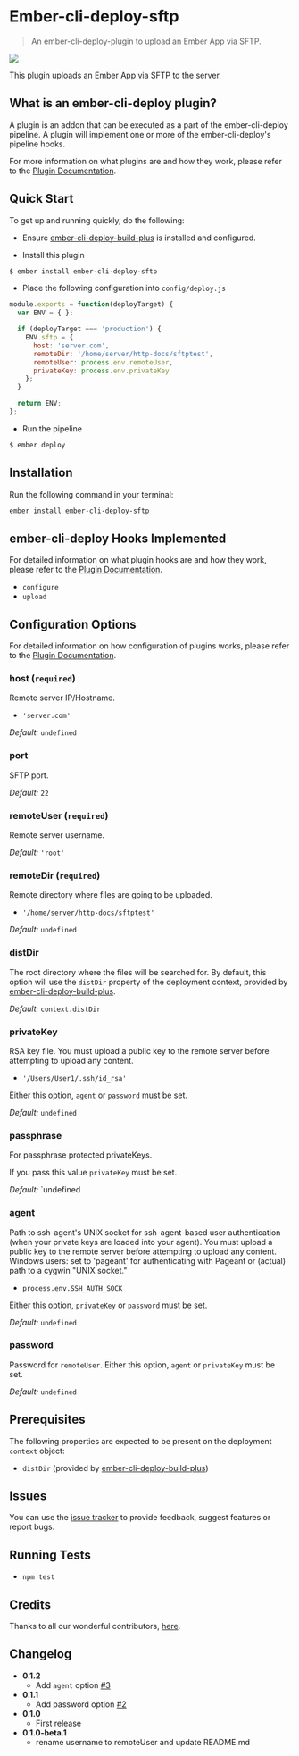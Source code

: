 # Ember-cli-deploy-sftp

> An ember-cli-deploy-plugin to upload an Ember App via SFTP.

[![](https://ember-cli-deploy.github.io/ember-cli-deploy-version-badges/plugins/ember-cli-deploy-sftp.svg)](http://ember-cli-deploy.github.io/ember-cli-deploy-version-badges/)

This plugin uploads an Ember App via SFTP to the server.

## What is an ember-cli-deploy plugin?

A plugin is an addon that can be executed as a part of the ember-cli-deploy pipeline. A plugin will implement one or more of the ember-cli-deploy's pipeline hooks.

For more information on what plugins are and how they work, please refer to the [Plugin Documentation][1].

## Quick Start

To get up and running quickly, do the following:

- Ensure [ember-cli-deploy-build-plus][2] is installed and configured.

- Install this plugin

```bash
$ ember install ember-cli-deploy-sftp
```

- Place the following configuration into `config/deploy.js`

```javascript
module.exports = function(deployTarget) {
  var ENV = { };

  if (deployTarget === 'production') {
    ENV.sftp = {
      host: 'server.com',
      remoteDir: '/home/server/http-docs/sftptest',
      remoteUser: process.env.remoteUser,
      privateKey: process.env.privateKey
    };
  }

  return ENV;
};
```

- Run the pipeline

```bash
$ ember deploy
```

## Installation
Run the following command in your terminal:

```bash
ember install ember-cli-deploy-sftp
```

## ember-cli-deploy Hooks Implemented

For detailed information on what plugin hooks are and how they work, please refer to the [Plugin Documentation][1].

- `configure`
- `upload`

## Configuration Options

For detailed information on how configuration of plugins works, please refer to the [Plugin Documentation][1].

### host (`required`)

Remote server IP/Hostname.
 - `'server.com'`

*Default:* `undefined`

### port

SFTP port.

*Default:* `22`

### remoteUser (`required`)

Remote server username.

*Default:* `'root'`

### remoteDir (`required`)

Remote directory where files are going to be uploaded.
 - `'/home/server/http-docs/sftptest'`

*Default:* `undefined`

### distDir

The root directory where the files will be searched for. By default, this option will use the `distDir` property of the deployment context, provided by [ember-cli-deploy-build-plus][2].

*Default:* `context.distDir`

### privateKey

RSA key file. You must upload a public key to the remote server before attempting to upload any content.
 - `'/Users/User1/.ssh/id_rsa'`

 Either this option, `agent` or `password` must be set.

*Default:* `undefined`


### passphrase

For passphrase protected privateKeys.

 If you pass this value `privateKey` must be set.

*Default:* `undefined

### agent

Path to ssh-agent's UNIX socket for ssh-agent-based user authentication (when your private keys are loaded into your agent). You must upload a public key to the remote server before attempting to upload any content. Windows users: set to 'pageant' for authenticating with Pageant or (actual) path to a cygwin "UNIX socket."
 - `process.env.SSH_AUTH_SOCK`

 Either this option, `privateKey` or `password` must be set.

*Default:* `undefined`

### password

Password for `remoteUser`. Either this option, `agent` or `privateKey` must be set.

*Default:* `undefined`


## Prerequisites

The following properties are expected to be present on the deployment `context` object:

- `distDir`      (provided by [ember-cli-deploy-build-plus][2])

## Issues

You can use the [issue tracker][3] to provide feedback, suggest features or report bugs.

## Running Tests

- `npm test`

## Credits

Thanks to all our wonderful contributors, [here](https://github.com/martinic/ember-cli-deploy-sftp/graphs/contributors).

## Changelog
* **0.1.2**
  - Add `agent` option [#3](https://github.com/martinic/ember-cli-deploy-sftp/pull/3)
* **0.1.1**
  - Add password option [#2](https://github.com/martinic/ember-cli-deploy-sftp/pull/2)
* **0.1.0**
  - First release
* **0.1.0-beta.1**
  - rename username to remoteUser and update README.md


[1]: http://ember-cli-deploy.com/ "Plugin Documentation"
[2]: https://github.com/martinic/ember-cli-deploy-build-plus "ember-cli-deploy-build-plus"
[3]: https://github.com/martinic/ember-cli-deploy-sftp/issues "issue tracker"
